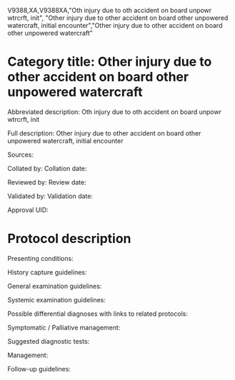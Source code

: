 V9388,XA,V9388XA,"Oth injury due to oth accident on board unpowr wtrcrft, init", "Other injury due to other accident on board other unpowered watercraft, initial encounter","Other injury due to other accident on board other unpowered watercraft"
# Category title: Other injury due to other accident on board other unpowered watercraft

Abbreviated description: Oth injury due to oth accident on board unpowr wtrcrft, init

Full description: Other injury due to other accident on board other unpowered watercraft, initial encounter

Sources:

Collated by:
Collation date:

Reviewed by:
Review date:

Validated by:
Validation date:

Approval UID:

# Protocol description

Presenting conditions:

History capture guidelines:

General examination guidelines:

Systemic examination guidelines:

Possible differential diagnoses with links to related protocols:

Symptomatic / Palliative management:

Suggested diagnostic tests:

Management:

Follow-up guidelines:
